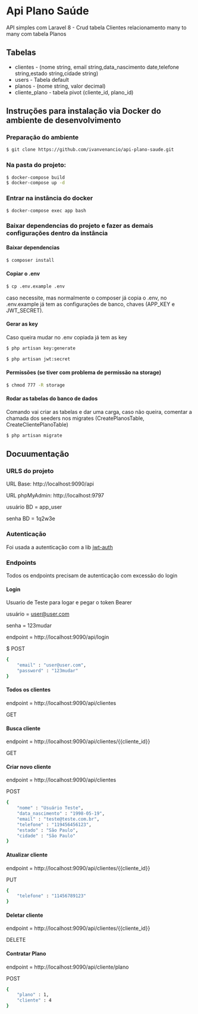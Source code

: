 # Api Plano Saúde
API simples com Laravel 8 - Crud tabela Clientes relacionamento many to many com tabela Planos

## Tabelas
* clientes - (nome string, email string,data_nascimento date,telefone string,estado string,cidade string)
* users - Tabela default
* planos - (nome string, valor decimal)
* cliente_plano - tabela pivot (cliente_id, plano_id)


## Instruções para instalação via Docker do ambiente de desenvolvimento

### Preparação do ambiente

```sh
$ git clone https://github.com/ivanvenancio/api-plano-saude.git
```
### Na pasta do projeto:

```sh
$ docker-compose build
$ docker-compose up -d
```

### Entrar na instância do docker
```sh
$ docker-compose exec app bash
```

### Baixar dependencias do projeto  e fazer as demais configurações dentro da instância
#### Baixar dependencias
```sh
$ composer install
```
#### Copiar o .env
```sh
$ cp .env.example .env
```
caso necessite, mas normalmente  o composer já copia o .env, no .env.example já tem as configurações de banco, chaves (APP_KEY e JWT_SECRET).

#### Gerar as key
Caso queira mudar no .env copiada já tem as key 
```sh
$ php artisan key:generate
```
```sh
$ php artisan jwt:secret
```

#### Permissões (se tiver com problema de permissão na storage)

```sh
$ chmod 777 -R storage
``` 

#### Rodar as tabelas do banco de dados
Comando vai criar as tabelas e dar uma carga, caso não queira, comentar a chamada dos seeders nos migrates (CreatePlanosTable, CreateClientePlanoTable)

```sh
$ php artisan migrate
```
## Docuumentação
### URLS do projeto
URL Base: http://localhost:9090/api

URL phpMyAdmin: http://localhost:9797

usuário BD = app_user

senha BD = 1q2w3e

### Autenticação
Foi usada a autenticação com a lib [jwt-auth](https://jwt-auth.readthedocs.io/en/develop/)

### Endpoints
Todos os endpoints precisam de autenticação com excessão do login

#### Login
Usuario de Teste para logar e pegar o token Bearer

usuário = user@user.com

senha = 123mudar

endpoint = http://localhost:9090/api/login

$ POST
```sh
{
	"email" : "user@user.com",
	"password" : "123mudar"
}
```
#### Todos os clientes
endpoint = http://localhost:9090/api/clientes

GET

#### Busca cliente
endpoint = http://localhost:9090/api/clientes/{{cliente_id}}

GET

#### Criar novo cliente
endpoint = http://localhost:9090/api/clientes

POST

```sh
{
	"nome" : "Usuário Teste",
	"data_nascimento" : "1998-05-19",
	"email" : "teste@teste.com.br",
	"telefone" : "119456456123",
	"estado" : "São Paulo",
	"cidade" : "São Paulo"
}
```

#### Atualizar cliente
endpoint = http://localhost:9090/api/clientes/{{cliente_id}}

PUT

```sh
{
	"telefone" : "11456789123"
}
```

#### Deletar cliente
endpoint = http://localhost:9090/api/clientes/{{cliente_id}}

DELETE

#### Contratar Plano
endpoint = http://localhost:9090/api/cliente/plano

POST
```sh
{
	"plano" : 1,
	"cliente" : 4
}
